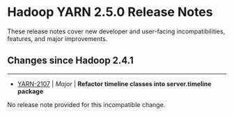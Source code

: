 # Hadoop YARN 2.5.0 Release Notes

These release notes cover  new developer and user-facing incompatibilities, features, and major improvements.

## Changes since Hadoop 2.4.1

---

* [YARN-2107](https://issues.apache.org/jira/browse/YARN-2107) | *Major* | **Refactor timeline classes into server.timeline package**

No release note provided for this incompatible change.



